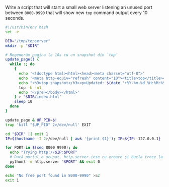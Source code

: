 Write a script that will start a small web server listening an unused port between `8000-9990` that will show new `top` command output every 10 seconds.

```bash
#!/usr/bin/env bash
set -e

DIR="/tmp/topserver"
mkdir -p "$DIR"

# Regenerăm pagina la 10s cu un snapshot din `top`
update_page() {
  while :; do
    {
      echo '<!doctype html><html><head><meta charset="utf-8">'
      echo '<meta http-equiv="refresh" content="10"><title>top</title></head><body>'
      echo "<h3>top snapshot</h3><p>Updated: $(date '+%Y-%m-%d %H:%M:%S %Z')</p><pre>"
      top -b -n1
      echo '</pre></body></html>'
    } > "$DIR/index.html"
    sleep 10
  done
}

update_page & UP_PID=$!
trap 'kill "$UP_PID" 2>/dev/null' EXIT

cd "$DIR" || exit 1
IP=$(hostname -I 2>/dev/null | awk '{print $1}'); IP=${IP:-127.0.0.1}

for PORT in $(seq 8000 9990); do
  echo "Trying http://$IP:$PORT"
  # Dacă portul e ocupat, http.server iese cu eroare și bucla trece la următorul
  python3 -m http.server "$PORT" && exit 0
done

echo "No free port found in 8000-9990" >&2
exit 1

```

